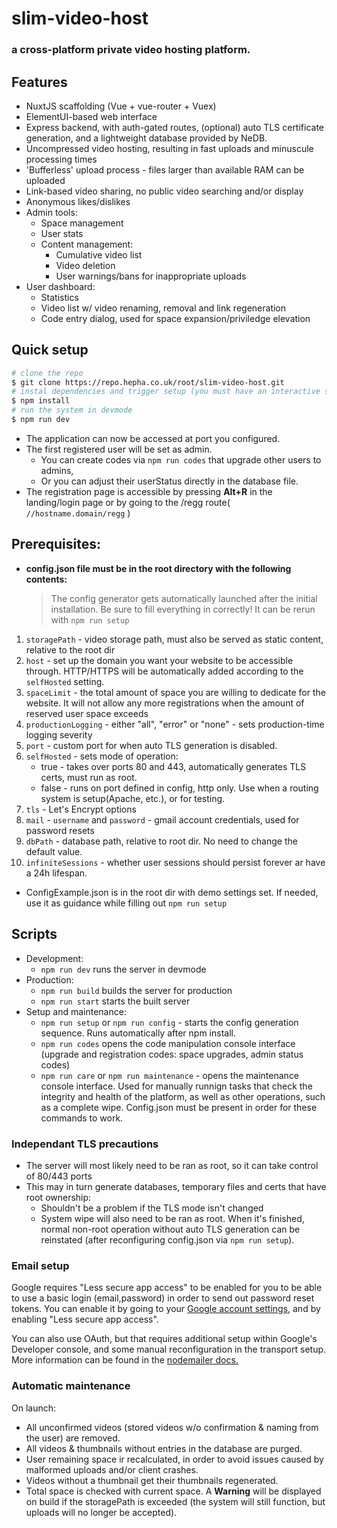 # slim-video-host

### a cross-platform private video hosting platform.

## Features

- NuxtJS scaffolding (Vue + vue-router + Vuex)
- ElementUI-based web interface
- Express backend, with auth-gated routes, (optional) auto TLS certificate generation, and a lightweight database provided by NeDB.
- Uncompressed video hosting, resulting in fast uploads and minuscule processing times
- 'Bufferless' upload process - files larger than available RAM can be uploaded
- Link-based video sharing, no public video searching and/or display
- Anonymous likes/dislikes
- Admin tools:
  - Space management
  - User stats
  - Content management:
    - Cumulative video list
    - Video deletion
    - User warnings/bans for inappropriate uploads
- User dashboard:
  - Statistics
  - Video list w/ video renaming, removal and link regeneration
  - Code entry dialog, used for space expansion/priviledge elevation

## Quick setup

```bash
# clone the repo
$ git clone https://repo.hepha.co.uk/root/slim-video-host.git
# instal dependencies and trigger setup (you must have an interactive shell)
$ npm install
# run the system in devmode
$ npm run dev
```

- The application can now be accessed at port you configured.
- The first registered user will be set as admin.
  - You can create codes via `npm run codes` that upgrade other users to admins,
  - Or you can adjust their userStatus directly in the database file.
- The registration page is accessible by pressing **Alt+R** in the landing/login page or by going to the /regg route( `//hostname.domain/regg` )

## Prerequisites:

- **config.json file must be in the root directory with the following contents:**

  > The config generator gets automatically launched after the initial installation. Be sure to fill everything in correctly! It can be rerun with `npm run setup`

1. `storagePath` - video storage path, must also be served as static content, relative to the root dir
2. `host` - set up the domain you want your website to be accessible through. HTTP/HTTPS will be automatically added according to the `selfHosted` setting.
3. `spaceLimit` - the total amount of space you are willing to dedicate for the website. It will not allow any more registrations when the amount of reserved user space exceeds
4. `productionLogging` - either "all", "error" or "none" - sets production-time logging severity
5. `port` - custom port for when auto TLS generation is disabled.
6. `selfHosted` - sets mode of operation:
   - true - takes over ports 80 and 443, automatically generates TLS certs, must run as root.
   - false - runs on port defined in config, http only. Use when a routing system is setup(Apache, etc.), or for testing.
7. `tls` - Let's Encrypt options
8. `mail` - `username` and `password` - gmail account credentials, used for password resets
9. `dbPath` - database path, relative to root dir. No need to change the default value.
10. `infiniteSessions` - whether user sessions should persist forever ar have a 24h lifespan.

- ConfigExample.json is in the root dir with demo settings set. If needed, use it as guidance while filling out `npm run setup`

## Scripts

- Development:
  - `npm run dev` runs the server in devmode
- Production:
  - `npm run build` builds the server for production
  - `npm run start` starts the built server
- Setup and maintenance:
  - `npm run setup` or `npm run config` - starts the config generation sequence. Runs automatically after npm install.
  - `npm run codes` opens the code manipulation console interface (upgrade and registration codes: space upgrades, admin status codes)
  - `npm run care` or `npm run maintenance` - opens the maintenance console interface. Used for manually runnign tasks that check the integrity and health of the platform, as well as other operations, such as a complete wipe. Config.json must be present in order for these commands to work.

### Independant TLS precautions

- The server will most likely need to be ran as root, so it can take control of 80/443 ports
- This may in turn generate databases, temporary files and certs that have root ownership:
  - Shouldn't be a problem if the TLS mode isn't changed
  - System wipe will also need to be ran as root. When it's finished, normal non-root operation without auto TLS generation can be reinstated (after reconfiguring config.json via `npm run setup`).

### Email setup

Google requires "Less secure app access" to be enabled for you to be able to use a basic login (email,password) in order to send out password reset tokens. You can enable it by going to your [Google account settings](https://myaccount.google.com/), and by enabling "Less secure app access".

You can also use OAuth, but that requires additional setup within Google's Developer console, and some manual reconfiguration in the transport setup. More information can be found in the [nodemailer docs.](https://nodemailer.com/usage/using-gmail/)

### Automatic maintenance

On launch:

- All unconfirmed videos (stored videos w/o confirmation & naming from the user) are removed.
- All videos & thumbnails without entries in the database are purged.
- User remaining space ir recalculated, in order to avoid issues caused by malformed uploads and/or client crashes.
- Videos without a thumbnail get their thumbnails regenerated.
- Total space is checked with current space. A **Warning** will be displayed on build if the storagePath is exceeded (the system will still function, but uploads will no longer be accepted).
